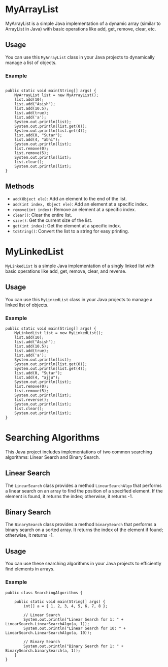 # MyArrayList

MyArrayList is a simple Java implementation of a dynamic array (similar to ArrayList in Java) with basic operations like add, get, remove, clear, etc.

## Usage

You can use this `MyArrayList` class in your Java projects to dynamically manage a list of objects. 


### Example
```

public static void main(String[] args) {
    MyArrayList list = new MyArrayList();
    list.add(10);
    list.add("Asish");
    list.add(10.5);
    list.add(true);
    list.add('a');
    System.out.println(list);
    System.out.println(list.get(0));
    System.out.println(list.get(4));
    list.add(0, "Sutar");
    list.add(4, "abhi");
    System.out.println(list);
    list.remove(0);
    list.remove(5);
    System.out.println(list);
    list.clear();
    System.out.println(list);
}
```
## Methods

- `add(Object ele)`: Add an element to the end of the list.
- `add(int index, Object ele)`: Add an element at a specific index.
- `remove(int index)`: Remove an element at a specific index.
- `clear()`: Clear the entire list.
- `size()`: Get the current size of the list.
- `get(int index)`: Get the element at a specific index.
- `toString()`: Convert the list to a string for easy printing.


# MyLinkedList

`MyLinkedList` is a simple Java implementation of a singly linked list with basic operations like add, get, remove, clear, and reverse.

## Usage

You can use this `MyLinkedList` class in your Java projects to manage a linked list of objects.

### Example

```
public static void main(String[] args) {
    MyLinkedList list = new MyLinkedList();
    list.add(10);
    list.add("Asish");
    list.add(10.5);
    list.add(true);
    list.add('a');
    System.out.println(list);
    System.out.println(list.get(0));
    System.out.println(list.get(4));
    list.add(0, "Sutar");
    list.add(4, "ajju");
    System.out.println(list);
    list.remove(0);
    list.remove(5);
    System.out.println(list);
    list.reverse();
    System.out.println(list);
    list.clear();
    System.out.println(list);
}
```




# Searching Algorithms

This Java project includes implementations of two common searching algorithms: Linear Search and Binary Search.

## Linear Search

The `LinearSearch` class provides a method `LinearSearchAlgo` that performs a linear search on an array to find the position of a specified element. If the element is found, it returns the index; otherwise, it returns -1.

## Binary Search

The `BinarySearch` class provides a method `binarySearch` that performs a binary search on a sorted array. It returns the index of the element if found; otherwise, it returns -1.

## Usage

You can use these searching algorithms in your Java projects to efficiently find elements in arrays.

### Example

```
public class SearchingAlgorithms {

    public static void main(String[] args) {
        int[] a = { 1, 2, 3, 4, 5, 6, 7, 8 };

        // Linear Search
        System.out.println("Linear Search for 1: " + LinearSearch.LinearSearchAlgo(a, 1));
        System.out.println("Linear Search for 10: " + LinearSearch.LinearSearchAlgo(a, 10));

        // Binary Search
        System.out.println("Binary Search for 1: " + BinarySearch.binarySearch(a, 1));
    }
}
```
